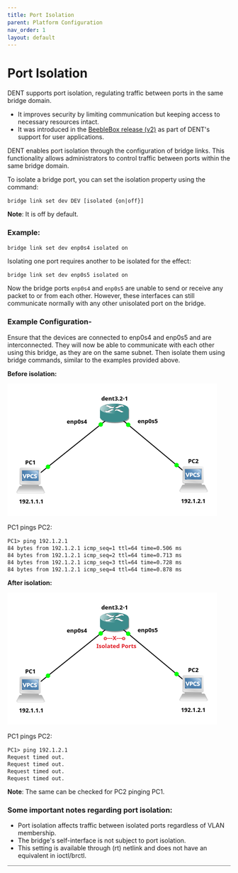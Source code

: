 ```yaml
---
title: Port Isolation
parent: Platform Configuration
nav_order: 1
layout: default
---
```


# Port Isolation

DENT supports port isolation, regulating traffic between ports in the same bridge domain.

- It improves security by limiting communication but keeping access to necessary resources intact.
- It was introduced in the [BeebleBox release (v2)](https://github.com/dentproject/dentOS/releases/tag/v2.0) as part of DENT's support for user applications.

DENT enables port isolation through the configuration of bridge links. This functionality allows administrators to control traffic between ports within the same bridge domain.

To isolate a bridge port, you can set the isolation property using the command:

```
bridge link set dev DEV [isolated {on|off}]
```

**Note**: It is off by default.

### Example:

```
bridge link set dev enp0s4 isolated on
```

Isolating one port requires another to be isolated for the effect:

```
bridge link set dev enp0s5 isolated on
```

Now the bridge ports `enp0s4` and `enp0s5` are unable to send or receive any packet to or from each other. However, these interfaces can still communicate normally with any other unisolated port on the bridge.

### Example Configuration-

Ensure that the devices are connected to enp0s4 and enp0s5 and are interconnected. They will now be able to communicate with each other using this bridge, as they are on the same subnet. Then isolate them using bridge commands, similar to the examples provided above.

**Before isolation:**

![Before Isolation](../Images/ImagesForPortIsolation/BeforeIsolation.png)

PC1 pings PC2:

```
PC1> ping 192.1.2.1
84 bytes from 192.1.2.1 icmp_seq=1 ttl=64 time=0.506 ms
84 bytes from 192.1.2.1 icmp_seq=2 ttl=64 time=0.713 ms
84 bytes from 192.1.2.1 icmp_seq=3 ttl=64 time=0.728 ms
84 bytes from 192.1.2.1 icmp_seq=4 ttl=64 time=0.878 ms
```

**After isolation:**

![After Isolation](../Images/ImagesForPortIsolation/AfterIsolation.png)

PC1 pings PC2:

```
PC1> ping 192.1.2.1
Request timed out.
Request timed out.
Request timed out.
Request timed out.
```

**Note**: The same can be checked for PC2 pinging PC1.

### Some important notes regarding port isolation:

- Port isolation affects traffic between isolated ports regardless of VLAN membership.
- The bridge's self-interface is not subject to port isolation.
- This setting is available through (rt) netlink and does not have an equivalent in ioctl/brctl.

<div style="border-top: 1px solid gray;"></div>

